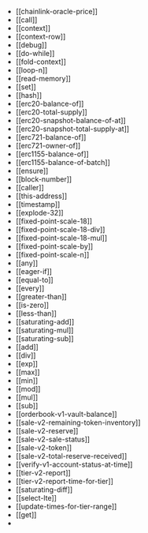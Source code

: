 - [[chainlink-oracle-price]]
- [[call]]
- [[context]]
- [[context-row]]
- [[debug]]
- [[do-while]]
- [[fold-context]]
- [[loop-n]]
- [[read-memory]]
- [[set]]
- [[hash]]
- [[erc20-balance-of]]
- [[erc20-total-supply]]
- [[erc20-snapshot-balance-of-at]]
- [[erc20-snapshot-total-supply-at]]
- [[erc721-balance-of]]
- [[erc721-owner-of]]
- [[erc1155-balance-of]]
- [[erc1155-balance-of-batch]]
- [[ensure]]
- [[block-number]]
- [[caller]]
- [[this-address]]
- [[timestamp]]
- [[explode-32]]
- [[fixed-point-scale-18]]
- [[fixed-point-scale-18-div]]
- [[fixed-point-scale-18-mul]]
- [[fixed-point-scale-by]]
- [[fixed-point-scale-n]]
- [[any]]
- [[eager-if]]
- [[equal-to]]
- [[every]]
- [[greater-than]]
- [[is-zero]]
- [[less-than]]
- [[saturating-add]]
- [[saturating-mul]]
- [[saturating-sub]]
- [[add]]
- [[div]]
- [[exp]]
- [[max]]
- [[min]]
- [[mod]]
- [[mul]]
- [[sub]]
- [[orderbook-v1-vault-balance]]
- [[sale-v2-remaining-token-inventory]]
- [[sale-v2-reserve]]
- [[sale-v2-sale-status]]
- [[sale-v2-token]]
- [[sale-v2-total-reserve-received]]
- [[verify-v1-account-status-at-time]]
- [[tier-v2-report]]
- [[tier-v2-report-time-for-tier]]
- [[saturating-diff]]
- [[select-lte]]
- [[update-times-for-tier-range]]
- [[get]]
-